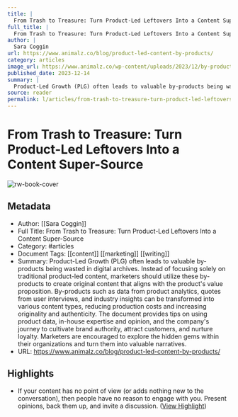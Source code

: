 ```yaml
---
title: |
  From Trash to Treasure: Turn Product-Led Leftovers Into a Content Super-Source
full_title: |
  From Trash to Treasure: Turn Product-Led Leftovers Into a Content Super-Source
author: |
  Sara Coggin
url: https://www.animalz.co/blog/product-led-content-by-products/
category: articles
image_url: https://www.animalz.co/wp-content/uploads/2023/12/by-products_featured_TINY.jpg
published_date: 2023-12-14
summary: |
  Product-Led Growth (PLG) often leads to valuable by-products being wasted in digital archives. Instead of focusing solely on traditional product-led content, marketers should utilize these by-products to create original content that aligns with the product's value proposition. By-products such as data from product analytics, quotes from user interviews, and industry insights can be transformed into various content types, reducing production costs and increasing originality and authenticity. The document provides tips on using product data, in-house expertise and opinion, and the company's journey to cultivate brand authority, attract customers, and nurture loyalty. Marketers are encouraged to explore the hidden gems within their organizations and turn them into valuable narratives.
source: reader
permalink: l/articles/from-trash-to-treasure-turn-product-led-leftovers-into-a-content-super-source
---
```

# From Trash to Treasure: Turn Product-Led Leftovers Into a Content Super-Source

![rw-book-cover](https://www.animalz.co/wp-content/uploads/2023/12/by-products_featured_TINY.jpg)

## Metadata
- Author: [[Sara Coggin]]
- Full Title: From Trash to Treasure: Turn Product-Led Leftovers Into a Content Super-Source
- Category: #articles
- Document Tags: [[content]] [[marketing]] [[writing]] 
- Summary: Product-Led Growth (PLG) often leads to valuable by-products being wasted in digital archives. Instead of focusing solely on traditional product-led content, marketers should utilize these by-products to create original content that aligns with the product's value proposition. By-products such as data from product analytics, quotes from user interviews, and industry insights can be transformed into various content types, reducing production costs and increasing originality and authenticity. The document provides tips on using product data, in-house expertise and opinion, and the company's journey to cultivate brand authority, attract customers, and nurture loyalty. Marketers are encouraged to explore the hidden gems within their organizations and turn them into valuable narratives.
- URL: https://www.animalz.co/blog/product-led-content-by-products/

## Highlights
- If your content has no point of view (or adds nothing new to the conversation), then people have no reason to engage with you. Present opinions, back them up, and invite a discussion. ([View Highlight](https://read.readwise.io/read/01hjhemw9pc1nwg8dyw7a0cq90))


